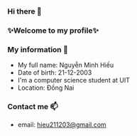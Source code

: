### Hi there 👋
### ✨Welcome to my profile✨
### My information 🤔
- My full name: Nguyễn Minh Hiếu
- Date of birth: 21-12-2003
- I'm a computer science student at UIT
- Location: Đồng Nai
### Contact me 📫
- email: hieu211203@gmail.com





<!--
**NguyenMinhHieu2112/NguyenMinhHieu2112** is a ✨ _special_ ✨ repository because its `README.md` (this file) appears on your GitHub profile.

Here are some ideas to get you started:

- 🔭 I’m currently working on ...
- 🌱 I’m currently learning ...
- 👯 I’m looking to collaborate on ...
- 🤔 I’m looking for help with ...
- 💬 Ask me about ...
- 📫 How to reach me: ...
- 😄 Pronouns: ...
- ⚡ Fun fact: ...
-->
